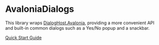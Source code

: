 # AvaloniaDialogs

This library wraps [DialogHost.Avalonia](https://github.com/AvaloniaUtils/DialogHost.Avalonia/), providing a more convenient API and built-in common dialogs such as a Yes/No popup and a snackbar.

[Quick Start Guide](./AvaloniaDialogs/README.md)
